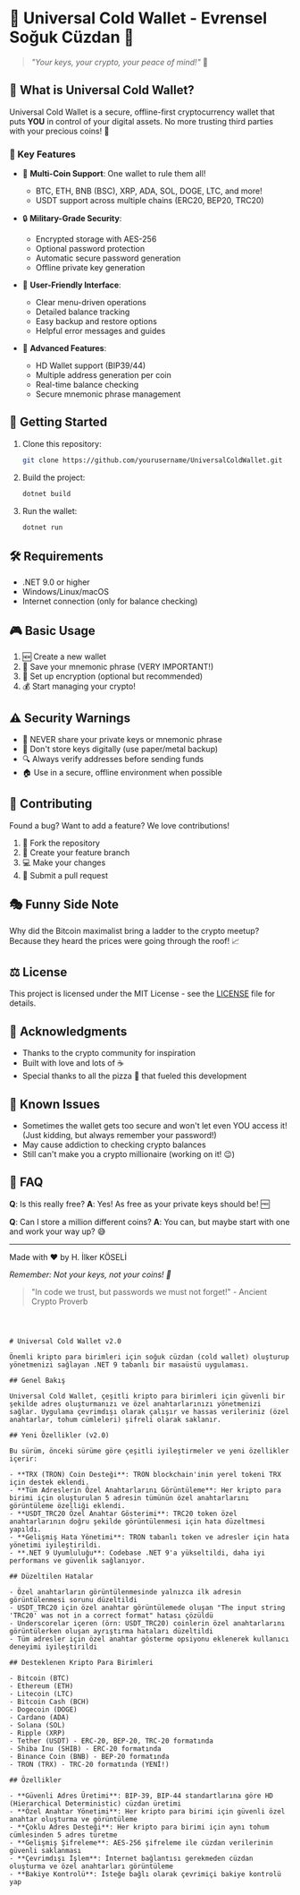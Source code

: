 ﻿
# 🌟 Universal Cold Wallet - Evrensel Soğuk Cüzdan 🌟

> *"Your keys, your crypto, your peace of mind!"* 🔐

## 🎯 What is Universal Cold Wallet?

Universal Cold Wallet is a secure, offline-first cryptocurrency wallet that puts **YOU** in control of your digital assets. No more trusting third parties with your precious coins! 🚫

### 🎁 Key Features

- 🏰 **Multi-Coin Support**: One wallet to rule them all!
  - BTC, ETH, BNB (BSC), XRP, ADA, SOL, DOGE, LTC, and more! 
  - USDT support across multiple chains (ERC20, BEP20, TRC20)

- 🔒 **Military-Grade Security**:
  - Encrypted storage with AES-256
  - Optional password protection
  - Automatic secure password generation
  - Offline private key generation

- 🌈 **User-Friendly Interface**:
  - Clear menu-driven operations
  - Detailed balance tracking
  - Easy backup and restore options
  - Helpful error messages and guides

- 💎 **Advanced Features**:
  - HD Wallet support (BIP39/44)
  - Multiple address generation per coin
  - Real-time balance checking
  - Secure mnemonic phrase management

## 🚀 Getting Started

1. Clone this repository:
   ```bash
   git clone https://github.com/yourusername/UniversalColdWallet.git
   ```

2. Build the project:
   ```bash
   dotnet build
   ```

3. Run the wallet:
   ```bash
   dotnet run
   ```

## 🛠️ Requirements

- .NET 9.0 or higher
- Windows/Linux/macOS
- Internet connection (only for balance checking)

## 🎮 Basic Usage

1. 🆕 Create a new wallet
2. 📝 Save your mnemonic phrase (VERY IMPORTANT!)
3. 🔐 Set up encryption (optional but recommended)
4. 💰 Start managing your crypto!

## ⚠️ Security Warnings

- 🚨 NEVER share your private keys or mnemonic phrase
- 🚫 Don't store keys digitally (use paper/metal backup)
- 🔍 Always verify addresses before sending funds
- 🏠 Use in a secure, offline environment when possible

## 🤝 Contributing

Found a bug? Want to add a feature? We love contributions! 

1. 🍴 Fork the repository
2. 🌿 Create your feature branch
3. 💻 Make your changes
4. 🎯 Submit a pull request

## 🎭 Funny Side Note

Why did the Bitcoin maximalist bring a ladder to the crypto meetup? 
Because they heard the prices were going through the roof! 📈 

## ⚖️ License

This project is licensed under the MIT License - see the [LICENSE](LICENSE) file for details.

## 🙏 Acknowledgments

- Thanks to the crypto community for inspiration
- Built with love and lots of ☕
- Special thanks to all the pizza 🍕 that fueled this development

## 🐛 Known Issues

- Sometimes the wallet gets too secure and won't let even YOU access it! (Just kidding, but always remember your password!)
- May cause addiction to checking crypto balances
- Still can't make you a crypto millionaire (working on it! 😉)

## 🤔 FAQ

**Q**: Is this really free?
**A**: Yes! As free as your private keys should be! 🆓

**Q**: Can I store a million different coins?
**A**: You can, but maybe start with one and work your way up? 😅

---

Made with ❤️ by H. İlker KÖSELİ

*Remember: Not your keys, not your coins! 🔑*

> "In code we trust, but passwords we must not forget!" - Ancient Crypto Proverb
```



# Universal Cold Wallet v2.0

Önemli kripto para birimleri için soğuk cüzdan (cold wallet) oluşturup yönetmenizi sağlayan .NET 9 tabanlı bir masaüstü uygulaması.

## Genel Bakış

Universal Cold Wallet, çeşitli kripto para birimleri için güvenli bir şekilde adres oluşturmanızı ve özel anahtarlarınızı yönetmenizi sağlar. Uygulama çevrimdışı olarak çalışır ve hassas verileriniz (özel anahtarlar, tohum cümleleri) şifreli olarak saklanır.

## Yeni Özellikler (v2.0)

Bu sürüm, önceki sürüme göre çeşitli iyileştirmeler ve yeni özellikler içerir:

- **TRX (TRON) Coin Desteği**: TRON blockchain'inin yerel tokeni TRX için destek eklendi.
- **Tüm Adreslerin Özel Anahtarlarını Görüntüleme**: Her kripto para birimi için oluşturulan 5 adresin tümünün özel anahtarlarını görüntüleme özelliği eklendi.
- **USDT_TRC20 Özel Anahtar Gösterimi**: TRC20 token özel anahtarlarının doğru şekilde görüntülenmesi için hata düzeltmesi yapıldı.
- **Gelişmiş Hata Yönetimi**: TRON tabanlı token ve adresler için hata yönetimi iyileştirildi.
- **.NET 9 Uyumluluğu**: Codebase .NET 9'a yükseltildi, daha iyi performans ve güvenlik sağlanıyor.

## Düzeltilen Hatalar

- Özel anahtarların görüntülenmesinde yalnızca ilk adresin görüntülenmesi sorunu düzeltildi
- USDT_TRC20 için özel anahtar görüntülemede oluşan "The input string 'TRC20' was not in a correct format" hatası çözüldü
- Underscorelar içeren (örn: USDT_TRC20) coinlerin özel anahtarlarını görüntülerken oluşan ayrıştırma hataları düzeltildi
- Tüm adresler için özel anahtar gösterme opsiyonu eklenerek kullanıcı deneyimi iyileştirildi

## Desteklenen Kripto Para Birimleri

- Bitcoin (BTC)
- Ethereum (ETH)
- Litecoin (LTC)
- Bitcoin Cash (BCH)
- Dogecoin (DOGE)
- Cardano (ADA)
- Solana (SOL)
- Ripple (XRP)
- Tether (USDT) - ERC-20, BEP-20, TRC-20 formatında
- Shiba Inu (SHIB) - ERC-20 formatında
- Binance Coin (BNB) - BEP-20 formatında
- TRON (TRX) - TRC-20 formatında (YENİ!)

## Özellikler

- **Güvenli Adres Üretimi**: BIP-39, BIP-44 standartlarına göre HD (Hierarchical Deterministic) cüzdan üretimi
- **Özel Anahtar Yönetimi**: Her kripto para birimi için güvenli özel anahtar oluşturma ve görüntüleme
- **Çoklu Adres Desteği**: Her kripto para birimi için aynı tohum cümlesinden 5 adres türetme
- **Gelişmiş Şifreleme**: AES-256 şifreleme ile cüzdan verilerinin güvenli saklanması
- **Çevrimdışı İşlem**: İnternet bağlantısı gerekmeden cüzdan oluşturma ve özel anahtarları görüntüleme
- **Bakiye Kontrolü**: İsteğe bağlı olarak çevrimiçi bakiye kontrolü yap
